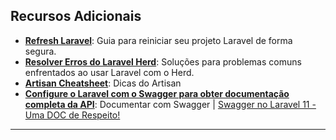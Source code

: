 
## **Recursos Adicionais**

- [**Refresh Laravel**](./Refresh_Config_e_Cache_Laravel.md): Guia para reiniciar seu projeto Laravel de forma segura.  
- [**Resolver Erros do Laravel Herd**](./Resolver-Erros-Laravel-Herd.md): Soluções para problemas comuns enfrentados ao usar Laravel com o Herd.
- [**Artisan Cheatsheet**](https://artisan.page/): Dicas do Artisan
- [**Configure o Laravel com o Swagger para obter documentação completa da API**](https://medium.com/@mark.tabletpc/set-up-laravel-with-swagger-for-comprehensive-api-documentation-step-by-step-instructions-d30552ca8051): Documentar com Swagger | [Swagger no Laravel 11 - Uma DOC de Respeito!](https://pt.linkedin.com/pulse/swagger-laravel-11-uma-doc-de-respeito-samuel-camargo-eew6f)
---
